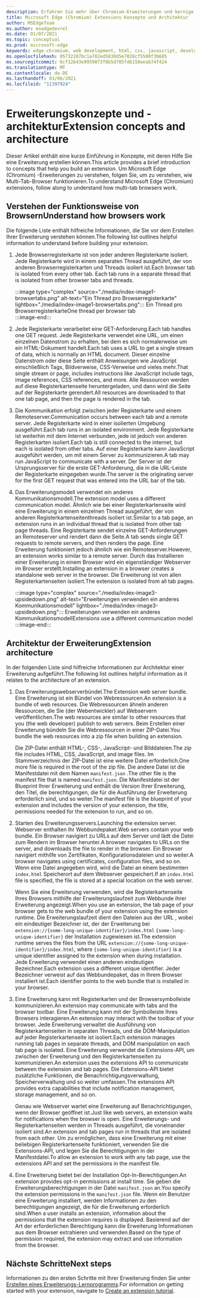 ```yaml
---
description: Erfahren Sie mehr über Chromium-Erweiterungen und kernige Konzepte zum Erstellen von Erweiterungen.
title: Microsoft Edge (Chromium) Extensions Konzepte und Architektur
author: MSEdgeTeam
ms.author: msedgedevrel
ms.date: 01/07/2021
ms.topic: conceptual
ms.prod: microsoft-edge
keywords: edge-chromium, web development, html, css, javascript, developer, extensions
ms.openlocfilehash: 05732287bc1a782ed5830d5e7028cf5580f3b605
ms.sourcegitcommit: 6cf12643e9959873f8b5d785fd6158eeab74f424
ms.translationtype: MT
ms.contentlocale: de-DE
ms.lasthandoff: 03/06/2021
ms.locfileid: "11397924"
---
```

# <a name="extension-concepts-and-architecture"></a><span data-ttu-id="5ea6f-104">Erweiterungskonzepte und -architektur</span><span class="sxs-lookup"><span data-stu-id="5ea6f-104">Extension concepts and architecture</span></span>  

<span data-ttu-id="5ea6f-105">Dieser Artikel enthält eine kurze Einführung in Konzepte, mit deren Hilfe Sie eine Erweiterung erstellen können.</span><span class="sxs-lookup"><span data-stu-id="5ea6f-105">This article provides a brief introduction to concepts that help you build an extension.</span></span>  <span data-ttu-id="5ea6f-106">Um Microsoft Edge \(Chromium\) -Erweiterungen zu verstehen, folgen Sie, um zu verstehen, wie Multi-Tab-Browser funktionieren.</span><span class="sxs-lookup"><span data-stu-id="5ea6f-106">To understand Microsoft Edge \(Chromium\) extensions, follow along to understand how multi-tab browsers work.</span></span>  

## <a name="understand-how-browsers-work"></a><span data-ttu-id="5ea6f-107">Verstehen der Funktionsweise von Browsern</span><span class="sxs-lookup"><span data-stu-id="5ea6f-107">Understand how browsers work</span></span>  

<span data-ttu-id="5ea6f-108">Die folgende Liste enthält hilfreiche Informationen, die Sie vor dem Erstellen Ihrer Erweiterung verstehen können.</span><span class="sxs-lookup"><span data-stu-id="5ea6f-108">The following list outlines helpful information to understand before building your extension.</span></span>  

1.  <span data-ttu-id="5ea6f-109">Jede Browserregisterkarte ist von jeder anderen Registerkarte isoliert.  Jede Registerkarte wird in einem separaten Thread ausgeführt, der von anderen Browserregisterkarten und Threads isoliert ist.</span><span class="sxs-lookup"><span data-stu-id="5ea6f-109">Each browser tab is isolated from every other tab.  Each tab runs in a separate thread that is isolated from other browser tabs and threads.</span></span>  
    
    :::image type="complex" source="./media/index-image1-browsertabs.png" alt-text="Ein Thread pro Browserregisterkarte" lightbox="./media/index-image1-browsertabs.png":::
       <span data-ttu-id="5ea6f-111">Ein Thread pro Browserregisterkarte</span><span class="sxs-lookup"><span data-stu-id="5ea6f-111">One thread per browser tab</span></span>  
    :::image-end:::  
    
1.  <span data-ttu-id="5ea6f-112">Jede Registerkarte verarbeitet eine GET-Anforderung.</span><span class="sxs-lookup"><span data-stu-id="5ea6f-112">Each tab handles one GET request.</span></span>  <span data-ttu-id="5ea6f-113">Jede Registerkarte verwendet eine URL, um einen einzelnen Datenstrom zu erhalten, bei dem es sich normalerweise um ein HTML-Dokument handelt.</span><span class="sxs-lookup"><span data-stu-id="5ea6f-113">Each tab uses a URL to get a single stream of data, which is normally an HTML document.</span></span>  <span data-ttu-id="5ea6f-114">Dieser einzelne Datenstrom oder diese Seite enthält Anweisungen wie JavaScript einschließlich Tags, Bildverweise, CSS-Verweise und vieles mehr.</span><span class="sxs-lookup"><span data-stu-id="5ea6f-114">That single stream or page, includes instructions like JavaScript include tags, image references, CSS references, and more.</span></span>  <span data-ttu-id="5ea6f-115">Alle Ressourcen werden auf diese Registerkartenseite heruntergeladen, und dann wird die Seite auf der Registerkarte gerendert.</span><span class="sxs-lookup"><span data-stu-id="5ea6f-115">All resources are downloaded to that one tab page, and then the page is rendered in the tab.</span></span>  
1.  <span data-ttu-id="5ea6f-116">Die Kommunikation erfolgt zwischen jeder Registerkarte und einem Remoteserver.</span><span class="sxs-lookup"><span data-stu-id="5ea6f-116">Communication occurs between each tab and a remote server.</span></span>  <span data-ttu-id="5ea6f-117">Jede Registerkarte wird in einer isolierten Umgebung ausgeführt.</span><span class="sxs-lookup"><span data-stu-id="5ea6f-117">Each tab runs in an isolated environment.</span></span>  <span data-ttu-id="5ea6f-118">Jede Registerkarte ist weiterhin mit dem Internet verbunden, jede ist jedoch von anderen Registerkarten isoliert.</span><span class="sxs-lookup"><span data-stu-id="5ea6f-118">Each tab is still connected to the internet, but each is isolated from other tabs.</span></span>  <span data-ttu-id="5ea6f-119">Auf einer Registerkarte kann JavaScript ausgeführt werden, um mit einem Server zu kommunizieren.</span><span class="sxs-lookup"><span data-stu-id="5ea6f-119">A tab may run JavaScript to communicate with a server.</span></span>  <span data-ttu-id="5ea6f-120">Der Server ist der Ursprungsserver für die erste GET-Anforderung, die in die URL-Leiste der Registerkarte eingegeben wurde.</span><span class="sxs-lookup"><span data-stu-id="5ea6f-120">The server is the originating server for the first GET request that was entered into the URL bar of the tab.</span></span>  
1.  <span data-ttu-id="5ea6f-121">Das Erweiterungsmodell verwendet ein anderes Kommunikationsmodell.</span><span class="sxs-lookup"><span data-stu-id="5ea6f-121">The extension model uses a different communication model.</span></span>  <span data-ttu-id="5ea6f-122">Ähnlich wie bei einer Registerkartenseite wird eine Erweiterung in einem einzelnen Thread ausgeführt, der von anderen Registerkartenseitenthreads isoliert ist.</span><span class="sxs-lookup"><span data-stu-id="5ea6f-122">Similar to a tab page, an extension runs in an individual thread that is isolated from other tab page threads.</span></span>  <span data-ttu-id="5ea6f-123">Eine Registerkarte sendet einzelne GET-Anforderungen an Remoteserver und rendert dann die Seite.</span><span class="sxs-lookup"><span data-stu-id="5ea6f-123">A tab sends single GET requests to remote servers, and then renders the page.</span></span>  <span data-ttu-id="5ea6f-124">Eine Erweiterung funktioniert jedoch ähnlich wie ein Remoteserver.</span><span class="sxs-lookup"><span data-stu-id="5ea6f-124">However, an extension works similar to a remote server.</span></span>  <span data-ttu-id="5ea6f-125">Durch das Installieren einer Erweiterung in einem Browser wird ein eigenständiger Webserver im Browser erstellt.</span><span class="sxs-lookup"><span data-stu-id="5ea6f-125">Installing an extension in a browser creates a standalone web server in the browser.</span></span>  <span data-ttu-id="5ea6f-126">Die Erweiterung ist von allen Registerkartenseiten isoliert.</span><span class="sxs-lookup"><span data-stu-id="5ea6f-126">The extension is isolated from all tab pages.</span></span>  
    
    :::image type="complex" source="./media/index-image3-upsidedown.png" alt-text="Erweiterungen verwenden ein anderes Kommunikationsmodell" lightbox="./media/index-image3-upsidedown.png":::
       <span data-ttu-id="5ea6f-128">Erweiterungen verwenden ein anderes Kommunikationsmodell</span><span class="sxs-lookup"><span data-stu-id="5ea6f-128">Extensions use a different communication model</span></span>  
    :::image-end:::  
    
## <a name="extension-architecture"></a><span data-ttu-id="5ea6f-129">Architektur der Erweiterung</span><span class="sxs-lookup"><span data-stu-id="5ea6f-129">Extension architecture</span></span>  

<span data-ttu-id="5ea6f-130">In der folgenden Liste sind hilfreiche Informationen zur Architektur einer Erweiterung aufgeführt.</span><span class="sxs-lookup"><span data-stu-id="5ea6f-130">The following list outlines helpful information as it relates to the architecture of an extension.</span></span>  

1.  <span data-ttu-id="5ea6f-131">Das Erweiterungswebserverbündel.</span><span class="sxs-lookup"><span data-stu-id="5ea6f-131">The Extension web server bundle.</span></span>  <span data-ttu-id="5ea6f-132">Eine Erweiterung ist ein Bündel von Webressourcen.</span><span class="sxs-lookup"><span data-stu-id="5ea6f-132">An extension is a bundle of web resources.</span></span>  <span data-ttu-id="5ea6f-133">Die Webressourcen ähneln anderen Ressourcen, die Sie \(der Webentwickler\) auf Webservern veröffentlichen.</span><span class="sxs-lookup"><span data-stu-id="5ea6f-133">The web resources are similar to other resources that you \(the web developer\) publish to web servers.</span></span>  <span data-ttu-id="5ea6f-134">Beim Erstellen einer Erweiterung bündeln Sie die Webressourcen in einer ZIP-Datei.</span><span class="sxs-lookup"><span data-stu-id="5ea6f-134">You bundle the web resources into a zip file when building an extension.</span></span>  
    
    <span data-ttu-id="5ea6f-135">Die ZIP-Datei enthält HTML-, CSS-, JavaScript- und Bilddateien.</span><span class="sxs-lookup"><span data-stu-id="5ea6f-135">The zip file includes HTML, CSS, JavaScript, and image files.</span></span>  <span data-ttu-id="5ea6f-136">Im Stammverzeichnis der ZIP-Datei ist eine weitere Datei erforderlich.</span><span class="sxs-lookup"><span data-stu-id="5ea6f-136">One more file is required in the root of the zip file.</span></span>  <span data-ttu-id="5ea6f-137">Die andere Datei ist die Manifestdatei mit dem Namen `manifest.json` .</span><span class="sxs-lookup"><span data-stu-id="5ea6f-137">The other file is the manifest file that is named `manifest.json`.</span></span>  <span data-ttu-id="5ea6f-138">Die Manifestdatei ist der Blueprint Ihrer Erweiterung und enthält die Version Ihrer Erweiterung, den Titel, die berechtigungen, die für die Ausführung der Erweiterung erforderlich sind, und so weiter.</span><span class="sxs-lookup"><span data-stu-id="5ea6f-138">The manifest file is the blueprint of your extension and includes the version of your extension, the title, permissions needed for the extension to run, and so on.</span></span>  
    
1.  <span data-ttu-id="5ea6f-139">Starten des Erweiterungsservers.</span><span class="sxs-lookup"><span data-stu-id="5ea6f-139">Launching the extension server.</span></span>  <span data-ttu-id="5ea6f-140">Webserver enthalten Ihr Webbundepaket.</span><span class="sxs-lookup"><span data-stu-id="5ea6f-140">Web servers contain your web bundle.</span></span>  <span data-ttu-id="5ea6f-141">Ein Browser navigiert zu URLs auf dem Server und lädt die Datei zum Rendern im Browser herunter.</span><span class="sxs-lookup"><span data-stu-id="5ea6f-141">A browser navigates to URLs on the server, and downloads the file to render in the browser.</span></span>  <span data-ttu-id="5ea6f-142">Ein Browser navigiert mithilfe von Zertifikaten, Konfigurationsdateien und so weiter.</span><span class="sxs-lookup"><span data-stu-id="5ea6f-142">A browser navigates using certificates, configuration files, and so on.</span></span>  <span data-ttu-id="5ea6f-143">Wenn eine Datei angegeben wird, wird die Datei an einem bestimmten `index.html` Speicherort auf dem Webserver gespeichert.</span><span class="sxs-lookup"><span data-stu-id="5ea6f-143">If an `index.html` file is specified, the file is stored at a special location on the web server.</span></span>  
    
    <span data-ttu-id="5ea6f-144">Wenn Sie eine Erweiterung verwenden, wird die Registerkartenseite Ihres Browsers mithilfe der Erweiterungslaufzeit zum Webbunde ihrer Erweiterung angezeigt.</span><span class="sxs-lookup"><span data-stu-id="5ea6f-144">When you use an extension, the tab page of your browser gets to the web bundle of your extension using the extension runtime.</span></span>  <span data-ttu-id="5ea6f-145">Die Erweiterungslaufzeit dient den Dateien aus der URL , wobei ein eindeutiger Bezeichner ist, der der Erweiterung bei `extension://{some-long-unique-identifier}/index.html` `{some-long-unique-identifier}` der Installation zugewiesen ist.</span><span class="sxs-lookup"><span data-stu-id="5ea6f-145">The extension runtime serves the files from the URL `extension://{some-long-unique-identifier}/index.html`, where `{some-long-unique-identifier}` is a unique identifier assigned to the extension when during installation.</span></span>  <span data-ttu-id="5ea6f-146">Jede Erweiterung verwendet einen anderen eindeutigen Bezeichner.</span><span class="sxs-lookup"><span data-stu-id="5ea6f-146">Each extension uses a different unique identifier.</span></span>  <span data-ttu-id="5ea6f-147">Jeder Bezeichner verweist auf das Webbundepaket, das in Ihrem Browser installiert ist.</span><span class="sxs-lookup"><span data-stu-id="5ea6f-147">Each identifier points to the web bundle that is installed in your browser.</span></span>  
    
1.  <span data-ttu-id="5ea6f-148">Eine Erweiterung kann mit Registerkarten und der Browsersymbolleiste kommunizieren.</span><span class="sxs-lookup"><span data-stu-id="5ea6f-148">An extension may communicate with tabs and the browser toolbar.</span></span>  <span data-ttu-id="5ea6f-149">Eine Erweiterung kann mit der Symbolleiste Ihres Browsers interagieren.</span><span class="sxs-lookup"><span data-stu-id="5ea6f-149">An extension may interact with the toolbar of your browser.</span></span>  <span data-ttu-id="5ea6f-150">Jede Erweiterung verwaltet die Ausführung von Registerkartenseiten in separaten Threads, und die DOM-Manipulation auf jeder Registerkartenseite ist isoliert.</span><span class="sxs-lookup"><span data-stu-id="5ea6f-150">Each extension manages running tab pages in separate threads, and DOM manipulation on each tab page is isolated.</span></span>  <span data-ttu-id="5ea6f-151">Eine Erweiterung verwendet die Extensions-API, um zwischen der Erweiterung und den Registerkartenseiten zu kommunizieren.</span><span class="sxs-lookup"><span data-stu-id="5ea6f-151">An extension uses the extensions API to communicate between the extension and tab pages.</span></span>  <span data-ttu-id="5ea6f-152">Die Extensions-API bietet zusätzliche Funktionen, die Benachrichtigungsverwaltung, Speicherverwaltung und so weiter umfassen.</span><span class="sxs-lookup"><span data-stu-id="5ea6f-152">The extensions API provides extra capabilities that include notification management, storage management, and so on.</span></span>  
    
    <span data-ttu-id="5ea6f-153">Genau wie Webserver wartet eine Erweiterung auf Benachrichtigungen, wenn der Browser geöffnet ist.</span><span class="sxs-lookup"><span data-stu-id="5ea6f-153">Just like web servers, an extension waits for notifications when the browser is open.</span></span>  <span data-ttu-id="5ea6f-154">Eine Erweiterungs- und Registerkartenseiten werden in Threads ausgeführt, die voneinander isoliert sind.</span><span class="sxs-lookup"><span data-stu-id="5ea6f-154">An extension and tab pages run in threads that are isolated from each other.</span></span>  <span data-ttu-id="5ea6f-155">Um zu ermöglichen, dass eine Erweiterung mit einer beliebigen Registerkartenseite funktioniert, verwenden Sie die Extensions-API, und legen Sie die Berechtigungen in der Manifestdatei.</span><span class="sxs-lookup"><span data-stu-id="5ea6f-155">To allow an extension to work with any tab page, use the extensions API and set the permissions in the manifest file.</span></span>  
    
1.  <span data-ttu-id="5ea6f-156">Eine Erweiterung bietet bei der Installation Opt-In-Berechtigungen.</span><span class="sxs-lookup"><span data-stu-id="5ea6f-156">An extension provides opt-in permissions at install time.</span></span>  <span data-ttu-id="5ea6f-157">Sie geben die Erweiterungsberechtigungen in der Datei `manifest.json` an.</span><span class="sxs-lookup"><span data-stu-id="5ea6f-157">You specify the extension permissions in the `manifest.json` file.</span></span>  <span data-ttu-id="5ea6f-158">Wenn ein Benutzer eine Erweiterung installiert, werden Informationen zu den berechtigungen angezeigt, die für die Erweiterung erforderlich sind.</span><span class="sxs-lookup"><span data-stu-id="5ea6f-158">When a user installs an extension, information about the permissions that the extension requires is displayed.</span></span>  <span data-ttu-id="5ea6f-159">Basierend auf der Art der erforderlichen Berechtigung kann die Erweiterung Informationen aus dem Browser extrahieren und verwenden.</span><span class="sxs-lookup"><span data-stu-id="5ea6f-159">Based on the type of permission required, the extension may extract and use information from the browser.</span></span>  
    
## <a name="next-steps"></a><span data-ttu-id="5ea6f-160">Nächste Schritte</span><span class="sxs-lookup"><span data-stu-id="5ea6f-160">Next steps</span></span>  

<span data-ttu-id="5ea6f-161">Informationen zu den ersten Schritte mit Ihrer Erweiterung finden Sie unter [Erstellen eines Erweiterungs-Lernprogramms][CreateAnExtensionPart1].</span><span class="sxs-lookup"><span data-stu-id="5ea6f-161">For information on getting started with your extension, navigate to [Create an extension tutorial][CreateAnExtensionPart1].</span></span>  

<!-- links -->  

[CreateAnExtensionPart1]: ./part1-simple-extension.md "Erstellen eines Erweiterungs-Lernprogramms – Teil 1 | Microsoft Docs"  
